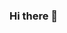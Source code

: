 ### Hi there 👋

<!--
**kristaki90/kristaki90** is a ✨ _special_ ✨ repository because its `README.md` (this file) appears on your GitHub profile.

Here are some ideas to get you started:

🔭 I’m currently working at Mysten Labs💧 as a Software Engineer 💻

Due to my involvement in various demanding dynamic web apps, I consider myself a full-stack developer, usually dealing with Angular in the frontend, while in the backend I am confident with both Spring Java and Laravel PHP frameworks, respectively.

 In the past, I used to be a Game Developer and junior Graphics Designer working with CryEngine, Unity3D, Adobe Flash & ActionScript for game development and Adobe Photoshop, Adobe After Effects and GoAnimate to create marketing and other UI material.
- 🌱 I’m currently learning ...
- 👯 I’m looking to collaborate on ...
- 🤔 I’m looking for help with ...
- 💬 Ask me about ...
- 📫 How to reach me: ...
- 😄 Pronouns: ...
- ⚡ Fun fact: ...
-->
